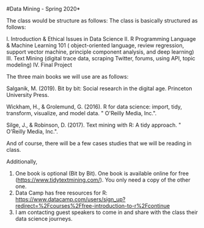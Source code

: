 #Data Mining - Spring 2020*

The class would be structure as follows: 
The class is basically structured as follows: 
 
I. Introduction & Ethical Issues in Data Science 
II. R Programming Language & Machine Learning 101 ( object-oriented language, review regression, support vector machine, principle component analysis, and deep learning)
III. Text Mining (digital trace data, scraping Twitter, forums, using API, topic modeling)
IV. Final Project 
 
The three main books we will use are as follows: 
 
Salganik, M. (2019). Bit by bit: Social research in the digital age. Princeton University Press.
 
Wickham, H., & Grolemund, G. (2016). R for data science: import, tidy, transform, visualize, and model data. " O'Reilly Media, Inc.".
 
Silge, J., & Robinson, D. (2017). Text mining with R: A tidy approach. " O'Reilly Media, Inc.".
 
And of course, there will be a few cases studies that we will be reading in class. 


Additionally,
 
1. One book is optional (Bit by Bit). One book is available online for free (https://www.tidytextmining.com/). You only need a copy of the other one. 
2. Data Camp has free resources for R: https://www.datacamp.com/users/sign_up?redirect=%2Fcourses%2Ffree-introduction-to-r%2Fcontinue
3. I am contacting guest speakers to come in and share with the class their data science journeys. 
 
 
 
